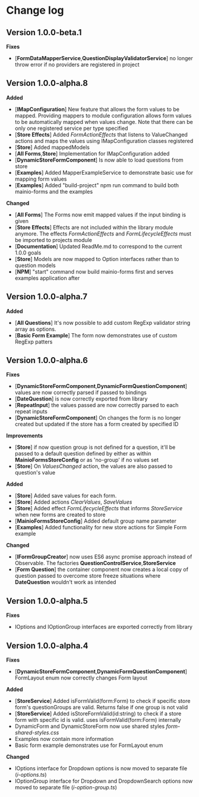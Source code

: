 # Change log

## Version 1.0.0-beta.1

**Fixes**

- [**FormDataMapperService**,**QuestionDisplayValidatorService**] no longer throw error if no providers are registered in project

## Version 1.0.0-alpha.8

**Added**

- [**IMapConfiguration**] New feature that allows the form values to be mapped. Providing mappers to module configuration allows form values to be automatically mapped when values change. Note that there can be only one registered service per type specified
- [**Store Effects**] Added _FormActionEffects_ that listens to ValueChanged actions and maps the values using IMapConfiguration classes registered
- [**Store**] Added mappedModels
- [**All Forms**,**Store**] Implementation for IMapConfiguration added
- [**DynamicStoreFormComponent**] Is now able to load questions from store
- [**Examples**] Added MapperExampleService to demonstrate basic use for mapping form values
- [**Examples**] Added "build-project" npm run command to build both mainio-forms and the examples

**Changed**

- [**All Forms**] The Forms now emit mapped values if the input binding is given
- [**Store Effects**] Effects are not included within the library module anymore. The effects _FormActionEffects_ and _FormLifecycleEffects_ must be imported to projects module
- [**Documentation**] Updated ReadMe.md to correspond to the current 1.0.0 goals
- [**Store**] Models are now mapped to Option interfaces rather than to question models
- [**NPM**] "start" command now build mainio-forms first and serves examples application after

## Version 1.0.0-alpha.7

**Added**

- [**All Questions**] It's now possible to add custom RegExp validator string array as options.
- [**Basic Form Example**] The form now demonstrates use of custom RegExp patters

## Version 1.0.0-alpha.6

**Fixes**

- [**DynamicStoreFormComponent**,**DynamicFormQuestionComponent**] values are now correctly parsed if passed to bindings
- [**DateQuestion**] is now correctly exported from library
- [**RepeatInput**] the values passed are now correctly parsed to each repeat inputs
- [**DynamicStoreFormComponent**] On changes the form is no longer created but updated if the store has a form created by specified ID

**Improvements**

- [**Store**] if now question group is not defined for a question, it'll be passed to a default question defined by either as within **MainioFormsStoreConfig** or as 'no-group' if no values set
- [**Store**] On _ValuesChanged_ action, the values are also passed to question's value

**Added**

- [**Store**] Added save values for each form.
- [**Store**] Added actions _ClearValues_, _SaveValues_
- [**Store**] Added effect _FormLifecycleEffects_ that informs _StoreService_ when new forms are created to store
- [**MainioFormsStoreConfig**] Added default group name parameter
- [**Examples**] Added functionality for new store actions for Simple Form example

**Changed**

- [**IFormGroupCreator**] now uses ES6 async promise approach instead of Observable. The factories **QuestionControlService**,**StoreService**
- [**Form Question**] the container component now creates a local copy of question passed to overcome store freeze situations where **DateQuestion** wouldn't work as intended

## Version 1.0.0-alpha.5

**Fixes**

- IOptions and IOptionGroup interfaces are exported correctly from library

## Version 1.0.0-alpha.4

**Fixes**

- [**DynamicStoreFormComponent**,**DynamicFormQuestionComponent**] FormLayout enum now correctly changes Form layout

**Added**

- [**StoreService**] Added isFormValid(form:Form) to check if specific store form's questionGroups are valid. Returns false if one group is not valid
- [**StoreService**] Added isStoreFormValid(id:string) to check if a store form with specific id is valid. uses isFormValid(form:Form) internally
- DynamicForm and DynamicStoreForm now use shared styles _form-shared-styles.css_
- Examples now contain more information
- Basic form example demonstrates use for FormLayout enum

**Changed**

- IOptions interface for Dropdown options is now moved to separate file (_i-options.ts_)
- IOptionGroup interface for Dropdown and DropdownSearch options now moved to separate file (_i-option-group.ts_)
